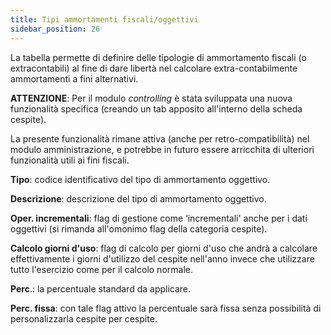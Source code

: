 ```yaml
---
title: Tipi ammortamenti fiscali/oggettivi
sidebar_position: 26
---
```


La tabella permette di definire delle tipologie di ammortamento fiscali (o extracontabili) al fine di dare libertà nel calcolare extra-contabilmente ammortamenti a fini alternativi. 

**ATTENZIONE**:
Per il modulo *controlling* è stata sviluppata una nuova funzionalità specifica (creando un tab apposito all'interno della scheda cespite). 

La presente funzionalità rimane attiva (anche per retro-compatibilità) nel modulo amministrazione, e potrebbe in futuro essere arricchita di ulteriori funzionalità utili ai fini fiscali.

**Tipo**: codice identificativo del tipo di ammortamento oggettivo.

**Descrizione**: descrizione del tipo di ammortamento oggettivo.

**Oper. incrementali**: flag di gestione come ‘incrementali' anche per i dati oggettivi (si rimanda all'omonimo flag della categoria cespite).

**Calcolo giorni d'uso**: flag di calcolo per giorni d'uso che andrà a calcolare effettivamente i giorni d'utilizzo del cespite nell'anno invece che utilizzare tutto l'esercizio come per il calcolo normale.

**Perc**.: la percentuale standard da applicare.

**Perc. fissa**: con tale flag attivo la percentuale sarà fissa senza possibilità di personalizzarla cespite per cespite.